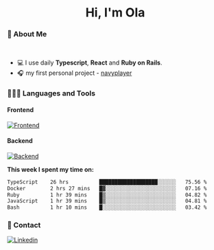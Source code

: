 <h1 align="center">Hi, I'm Ola</h1>

### 💅 About Me

<br/>

- 💻 I use daily **Typescript**, **React** and **Ruby on Rails**.
- 🎧 my first personal project - [navyplayer](https://navyplayer.netlify.app/)

### 👩🏻‍💻 Languages and Tools

#### Frontend

[![Frontend](https://skillicons.dev/icons?i=react,nextjs,ts,js,html,css,scss,tailwind)](https://skillicons.dev)

#### Backend
[![Backend](https://skillicons.dev/icons?i=nodejs,express,nestjs,rails,graphql)](https://skillicons.dev)

**This week I spent my time on:**

<!--START_SECTION:waka-->

```txt
TypeScript    26 hrs          ███████████████████░░░░░░   75.56 %
Docker        2 hrs 27 mins   █▓░░░░░░░░░░░░░░░░░░░░░░░   07.16 %
Ruby          1 hr 39 mins    █▒░░░░░░░░░░░░░░░░░░░░░░░   04.82 %
JavaScript    1 hr 39 mins    █▒░░░░░░░░░░░░░░░░░░░░░░░   04.81 %
Bash          1 hr 10 mins    █░░░░░░░░░░░░░░░░░░░░░░░░   03.42 %
```

<!--END_SECTION:waka-->

### 📨 Contact
  
[![Linkedin](https://skillicons.dev/icons?i=linkedin)](https://linkedin.com/in/aleksandra-kamińska)
